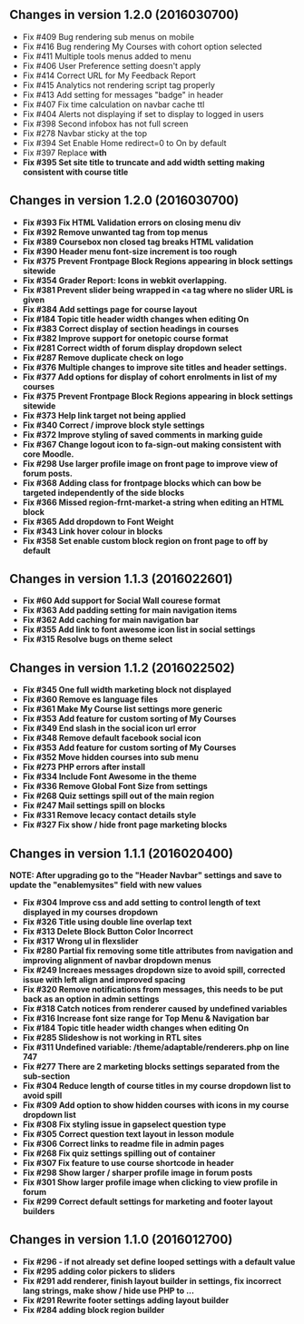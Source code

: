 Changes in version 1.2.0 (2016030700)
-------------------------------------

- Fix #409 Bug rendering sub menus on mobile
- Fix #416 Bug rendering My Courses with cohort option selected
- Fix #411 Multiple tools menus added to menu
- Fix #406 User Preference setting doesn't apply
- Fix #414 Correct URL for My Feedback Report
- Fix #415 Analytics not rendering script tag properly
- Fix #413 Add setting for messages "badge" in header
- Fix #407 Fix time calculation on navbar cache ttl
- Fix #404 Alerts not displaying if set to display to logged in users
- Fix #398 Second infobox has not full screen
- Fix #278 Navbar sticky at the top
- Fix #394 Set Enable Home redirect=0 to On by default
- Fix #397 Replace <b> with <strong>
- Fix #395 Set site title to truncate and add width setting making consistent with course title

Changes in version 1.2.0 (2016030700)
-------------------------------------

- Fix #393 Fix HTML Validation errors on closing menu div
- Fix #392 Remove unwanted </i> tag from top menus
- Fix #389 Coursebox non closed <a> tag breaks HTML validation
- Fix #390 Header menu font-size increment is too rough
- Fix #375 Prevent Frontpage Block Regions appearing in block settings sitewide
- Fix #354 Grader Report: Icons in webkit overlapping.
- Fix #381 Prevent slider being wrapped in <a tag where no slider URL is given
- Fix #384 Add settings page for course layout
- Fix #184 Topic title header width changes when editing On
- Fix #383 Correct display of section headings in courses
- Fix #382 Improve support for onetopic course format
- Fix #281 Correct width of forum display dropdown select
- Fix #287 Remove duplicate check on logo
- Fix #376 Multiple changes to improve site titles and header settings.
- Fix #377 Add options for display of cohort enrolments in list of my courses
- Fix #375 Prevent Frontpage Block Regions appearing in block settings sitewide
- Fix #373 Help link target not being applied
- Fix #340 Correct / improve block style settings
- Fix #372 Improve styling of saved comments in marking guide
- Fix #367 Change logout icon to fa-sign-out making consistent with core Moodle.
- Fix #298 Use larger profile image on front page to improve view of forum posts.
- Fix #368 Adding class for frontpage blocks which can bow be targeted independently of the side blocks
- Fix #366 Missed region-frnt-market-a string when editing an HTML block
- Fix #365 Add dropdown to Font Weight
- Fix #343 Link hover colour in blocks
- Fix #358 Set enable custom block region on front page to off by default

Changes in version 1.1.3 (2016022601)
-------------------------------------

- Fix #60 Add support for Social Wall courese format
- Fix #363 Add padding setting for main navigation items
- Fix #362 Add caching for main navigation bar
- Fix #355 Add link to font awesome icon list in social settings
- Fix #315 Resolve bugs on theme select

Changes in version 1.1.2 (2016022502)
-------------------------------------

- Fix #345 One full width marketing block not displayed
- Fix #360 Remove es language files
- Fix #361 Make My Course list settings more generic
- Fix #353 Add feature for custom sorting of My Courses
- Fix #349 End slash in the social icon url error
- Fix #348 Remove default facebook social icon
- Fix #353 Add feature for custom sorting of My Courses
- Fix #352 Move hidden courses into sub menu
- Fix #273 PHP errors after install
- Fix #334 Include Font Awesome in the theme
- Fix #336 Remove Global Font Size from settings
- Fix #268 Quiz settings spill out of the main region
- Fix #247 Mail settings spill on blocks
- Fix #331 Remove lecacy contact details style
- Fix #327 Fix show / hide front page marketing blocks

Changes in version 1.1.1 (2016020400)
-------------------------------------

NOTE: After upgrading go to the "Header Navbar" settings and save to update the "enablemysites" field with new values

- Fix #304 Improve css and add setting to control length of text displayed in my courses dropdown
- Fix #326 Title using double line overlap text
- Fix #313 Delete Block Button Color Incorrect
- Fix #317 Wrong ul in flexslider
- Fix #280 Partial fix removing some title attributes from navigation and improving alignment of navbar dropdown menus
- Fix #249 Increaes messages dropdown size to avoid spill, corrected issue with left align and improved spacing
- Fix #320 Remove notifications from messages, this needs to be put back as an option in admin settings
- Fix #318 Catch notices from renderer caused by undefined variables
- Fix #316 Increase font size range for Top Menu & Navigation bar
- Fix #184 Topic title header width changes when editing On
- Fix #285 Slideshow is not working in RTL sites
- Fix #311 Undefined variable: /theme/adaptable/renderers.php on line 747
- Fix #277 There are 2 marketing blocks settings separated from the sub-section
- Fix #304 Reduce length of course titles in my course dropdown list to avoid spill
- Fix #309 Add option to show hidden courses with icons in my course dropdown list
- Fix #308 Fix styling issue in gapselect question type
- Fix #305 Correct question text layout in lesson module
- Fix #306 Correct links to readme file in admin pages
- Fix #268 Fix quiz settings spilling out of container
- Fix #307 Fix feature to use course shortcode in header
- Fix #298 Show larger / sharper profile image in forum posts
- Fix #301 Show larger profile image when clicking to view profile in forum
- Fix #299 Correct default settings for marketing and footer layout builders

Changes in version 1.1.0 (2016012700)
-------------------------------------

- Fix #296 - if not already set define looped settings with a default value
- Fix #295 adding color pickers to sliders
- Fix #291 add renderer, finish layout builder in settings, fix incorrect lang strings, make show / hide use PHP to ...
- Fix #291 Rewrite footer settings adding layout builder
- Fix #284 adding block region builder
